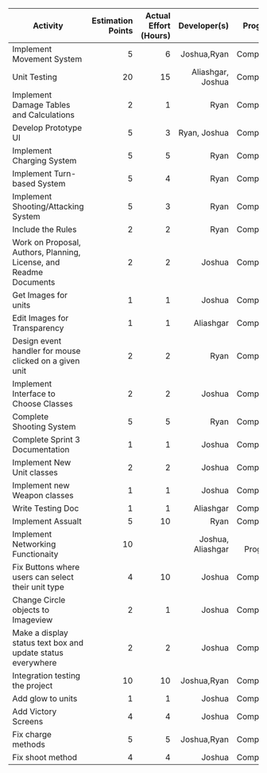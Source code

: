 | Activity      | Estimation Points          | Actual Effort (Hours) | Developer(s)  | Progress |
| ------------- | ---------:| -------:| ----------:|-------------:|
| Implement Movement System   | 5 | 6 |Joshua,Ryan |  Completed  |
| Unit Testing   | 20 | 15 |Aliashgar, Joshua| Completed  |
| Implement Damage Tables and Calculations| 2 | 1 | Ryan|   Completed   |
| Develop Prototype UI | 5 | 3|Ryan, Joshua | Completed|
| Implement Charging System | 5  |5 | Ryan | Completed|
| Implement Turn-based System  |  5  |  4  | Ryan| Completed|
| Implement Shooting/Attacking System | 5 | 3 | Ryan | Completed|
| Include the Rules | 2 |2 | Ryan | Completed|
| Work on Proposal, Authors, Planning, License, and Readme Documents| 2  | 2 | Joshua | Completed|
| Get Images for units | 1 |1 | Joshua | Completed|
| Edit Images for Transparency | 1 |1 |Aliashgar | Completed|
|Design event handler for mouse clicked on a given unit | 2| 2| Ryan |Completed |
|Implement Interface to Choose Classes | 2| 2| Joshua |Completed |
|Complete Shooting System| 5|5| Ryan |Completed |
|Complete Sprint 3 Documentation|1|1|Joshua|Completed
|Implement New Unit classes|2|2|Joshua|Completed|
|Implement new Weapon classes|1|1|Joshua|Completed
|Write Testing Doc|1|1|Aliashgar|Completed
|Implement Assualt|5|10|Ryan|Completed
|Implement Networking Functionaity|10| |Joshua, Aliashgar|In Progress|
|Fix Buttons where users can select their unit type|4|10 |Joshua |Completed|
|Change Circle objects to Imageview|2|1 |Joshua |Completed|
|Make a display status text box and update status everywhere|2|2 |Joshua |Completed|
|Integration testing the project|10| 10|Joshua,Ryan |Completed|
|Add glow to units |1| 1|Joshua |Completed|
|Add Victory Screens |4|4 |Joshua |Completed|
|Fix charge methods |5|5 |Joshua,Ryan |Completed|
|Fix shoot method |4|4 |Joshua |Completed|
